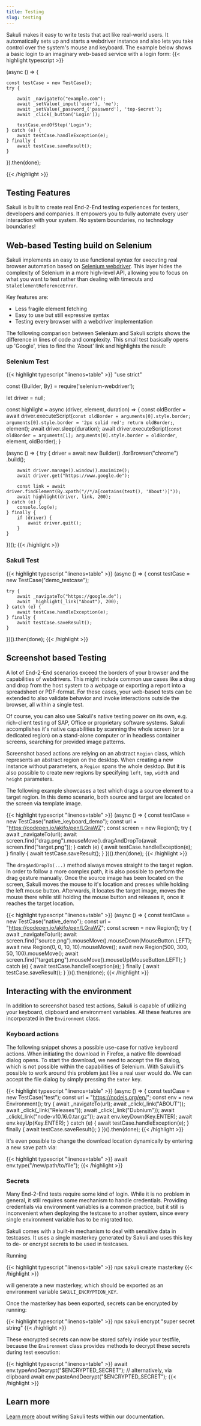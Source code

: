 ```yaml
---
title: Testing
slug: testing
---
```


Sakuli makes it easy to write tests that act like real-world users. It automatically sets up and starts a webdriver instance and also lets you take control over the system's mouse and keyboard. The example below shows a basic login to an imaginary web-based service with a login form:
{{< highlight typescript >}}

(async () => {

    const testCase = new TestCase();
    try {

        await _navigateTo("example.com");
        await _setValue(_input('user'), 'me');
        await _setValue(_password_('password'), 'top-$ecret');
        await _click(_button('Login'));

        testCase.endOfStep('Login');
    } catch (e) {
        await testCase.handleException(e);
    } finally {
        await testCase.saveResult();
    }

}).then(done);

{{< /highlight >}}

## Testing Features

Sakuli is built to create real End-2-End testing experiences for testers, developers and companies. It empowers you to fully automate every user interaction with your system. No system boundaries, no technology boundaries!

## Web-based Testing build on Selenium

Sakuli implements an easy to use functional syntax for executing real browser automation based on [Selenium webdriver](https://github.com/SeleniumHQ/selenium). This layer hides the complexity of Selenium in a more high-level API, allowing you to focus on what you want to test rather than dealing with timeouts and `StaleElementReferenceError`.

Key features are:

- Less fragile element fetching
- Easy to use but still expressive syntax
- Testing every browser with a webdriver implementation

The following comparison between Selenium and Sakuli scripts shows the difference in lines of code and complexity.
This small test basically opens up 'Google', tries to find the 'About' link and highlights the result:

### Selenium Test
{{< highlight typescript "linenos=table" >}}
"use strict"

const {Builder, By} = require('selenium-webdriver');

let driver = null;

const highlight = async (driver, element, duration) => {
    const oldBorder = await driver.executeScript(`const oldBorder = arguments[0].style.border; arguments[0].style.border = '2px solid red'; return oldBorder;`, element);
    await driver.sleep(duration);
    await driver.executeScript(`const oldBorder = arguments[1]; arguments[0].style.border = oldBorder`, element, oldBorder);
}

(async () => {
    try {
        driver = await new Builder()
            .forBrowser("chrome")
            .build();

        await driver.manage().window().maximize();
        await driver.get("https://www.google.de");

        const link = await driver.findElement(By.xpath("//*/a[contains(text(), 'About')]"));
        await highlight(driver, link, 200);
    } catch (e) {
        console.log(e);
    } finally {
        if (driver) {
            await driver.quit();
        }
    }
})();
{{< /highlight >}}

### Sakuli Test
{{< highlight typescript "linenos=table" >}}
(async () => {
    const testCase = new TestCase("demo_testcase");

    try {
        await _navigateTo("https://google.de");
        await _highlight(_link("About"), 200);
    } catch (e) {
        await testCase.handleException(e);
    } finally {
        await testCase.saveResult();
    }
})().then(done);
{{< /highlight >}}

## Screenshot based Testing

A lot of End-2-End scenarios exceed the borders of your browser and the capabilities of webdrivers. This might include common use cases like a drag and drop from the host system to a webpage or exporting a report into a spreadsheet or PDF-format. For these cases, your web-based tests can be extended to also validate behavior and invoke interactions outside the browser, all within a single test.

Of course, you can also use Sakuli's native testing power on its own, e.g. rich-client testing of SAP, Office or proprietary software systems. Sakuli accomplishes it's native capabilities by scanning the whole screen (or a dedicated region) on a stand-alone computer or in headless container screens, searching for provided image patterns.

Screenshot based actions are relying on an abstract `Region` class, which represents an abstract region on the desktop.
When creating a new instance without parameters, a `Region` spans the whole desktop.
But it is also possible to create new regions by specifying `left`, `top`, `width` and `height` parameters.

The following example showcases a test which drags a source element to a target region.
In this demo scenario, both source and target are located on the screen via template image.

{{< highlight typescript "linenos=table" >}}
(async () => {
    const testCase = new TestCase("native_keyboard_demo");
    const url = "https://codepen.io/akifo/pen/LGraWZ";
    const screen = new Region();
    try {
        await _navigateTo(url);
        await screen.find("drag.png").mouseMove().dragAndDropTo(await screen.find("target.png"));
    } catch (e) {
        await testCase.handleException(e);
    } finally {
        await testCase.saveResult();
    }
})().then(done);
{{< /highlight >}}

The `dragAndDropTo(...)` method always moves straight to the target region.
In order to follow a more complex path, it is also possible to perform the drag gesture manually.
Once the source image has been located on the screen, Sakuli moves the mouse to it's location and presses while holding the left mouse button.
Afterwards, it locates the target image, moves the mouse there while still holding the mouse button and releases it, once it reaches the target location.

{{< highlight typescript "linenos=table" >}}
(async () => {
    const testCase = new TestCase("native_demo");
    const url = "https://codepen.io/akifo/pen/LGraWZ";
    const screen = new Region();
    try {
        await _navigateTo(url);
        await screen.find("source.png").mouseMove().mouseDown(MouseButton.LEFT);
        await new Region(0, 0, 10, 10).mouseMove();
        await new Region(500, 300, 50, 100).mouseMove();
        await screen.find("target.png").mouseMove().mouseUp(MouseButton.LEFT);
    } catch (e) {
        await testCase.handleException(e);
    } finally {
        await testCase.saveResult();
    }
})().then(done);
{{< /highlight >}}

## Interacting with the environment

In addition to screenshot based test actions, Sakuli is capable of utilizing your keyboard, clipboard and environment variables.
All these features are incorporated in the `Environment` class.

### Keyboard actions

The following snippet shows a possible use-case for native keyboard actions.
When initiating the download in Firefox, a native file download dialog opens.
To start the download, we need to accept the file dialog, which is not possible within the capabilities of Selenium.
With Sakuli it's possible to work around this problem just like a real user would do.
We can accept the file dialog by simply pressing the `Enter` key.

{{< highlight typescript "linenos=table" >}}
(async () => {
    const testCase = new TestCase("test");
    const url = "https://nodejs.org/en/";
    const env = new Environment();
    try {
        await _navigateTo(url);
        await _click(_link("ABOUT"));
        await _click(_link("Releases"));
        await _click(_link("Dubnium"));
        await _click(_link("node-v10.16.0.tar.gz"));
        await env.keyDown(Key.ENTER);
        await env.keyUp(Key.ENTER);
    } catch (e) {
        await testCase.handleException(e);
    } finally {
        await testCase.saveResult();
    }
})().then(done);
{{< /highlight >}}

It's even possible to change the download location dynamically by entering a new save path via:

{{< highlight typescript "linenos=table" >}}
await env.type("/new/path/to/file");
{{< /highlight >}}

### Secrets

Many End-2-End tests require some kind of login.
While it is no problem in general, it still requires some mechanism to handle credentials.
Providing credentials via environment variables is a common practice, but it still is inconvenient when deploying the testcase to another system, since every single environment variable has to be migrated too.

Sakuli comes with a built-in mechanism to deal with sensitive data in testcases.
It uses a single masterkey generated by Sakuli and uses this key to de- or encrypt secrets to be used in testcases.

Running

{{< highlight typescript "linenos=table" >}}
npx sakuli create masterkey
{{< /highlight >}}

will generate a new masterkey, which should be exported as an environment variable `SAKULI_ENCRYPTION_KEY`.

Once the masterkey has been exported, secrets can be encrypted by running:

{{< highlight typescript "linenos=table" >}}
npx sakuli encrypt "super secret string"
{{< /highlight >}}

These encrypted secrets can now be stored safely inside your testfile, because the `Environment` class provides methods to decrypt these secrets during test execution:

{{< highlight typescript "linenos=table" >}}
await env.typeAndDecrypt("$ENCRYPTED_SECRET");
// alternatively, via clipboard
await env.pasteAndDecrypt("$ENCRYPTED_SECRET");
{{< /highlight >}}

## Learn more
[Learn more](https://sakuli.io/docs/writing-tests) about writing Sakuli tests within our documentation.
